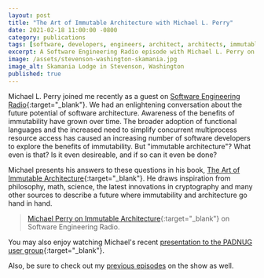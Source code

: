 ```yaml
---
layout: post
title: "The Art of Immutable Architecture with Michael L. Perry"
date: 2021-02-18 11:00:00 -0800
category: publications
tags: [software, developers, engineers, architect, architects, immutable, immutability]
excerpt: A Software Engineering Radio episode with Michael L. Perry on his recently published book.
image: /assets/stevenson-washington-skamania.jpg
image_alt: Skamania Lodge in Stevenson, Washington
published: true
---
```


Michael L. Perry joined me recently as a guest on [Software Engineering Radio](https://www.se-radio.net/team/jeff-doolittle){:target="_blank"}. We had an enlightening conversation about the future potential of software architecture. Awareness of the benefits of immutability have grown over time. The broader adoption of functional languages and the increased need to simplify concurrent multiprocess resource access has caused an increasing number of software developers to explore the benefits of immutability. But "immutable architecture"? What even is that? Is it even desireable, and if so can it even be done?

Michael presents his answers to these questions in his book, [The Art of Immutable Architecture](https://www.immutablearchitecture.com){:target="_blank"}. He draws inspiration from philosophy, math, science, the latest innovations in cryptography and many other sources to describe a future where immutability and architecture go hand in hand.

> [Michael Perry on Immutable Architecture](https://www.se-radio.net/2021/02/episode-447-michael-perry-on-immutable-architecture){:target="_blank"} on Software Engineering Radio.

You may also enjoy watching Michael's recent [presentation to the PADNUG user group](https://www.youtube.com/watch?v=13n9CIHQy5A){:target="_blank"}.

Also, be sure to check out my [previous episodes](/publications/#se-radio) on the show as well.
